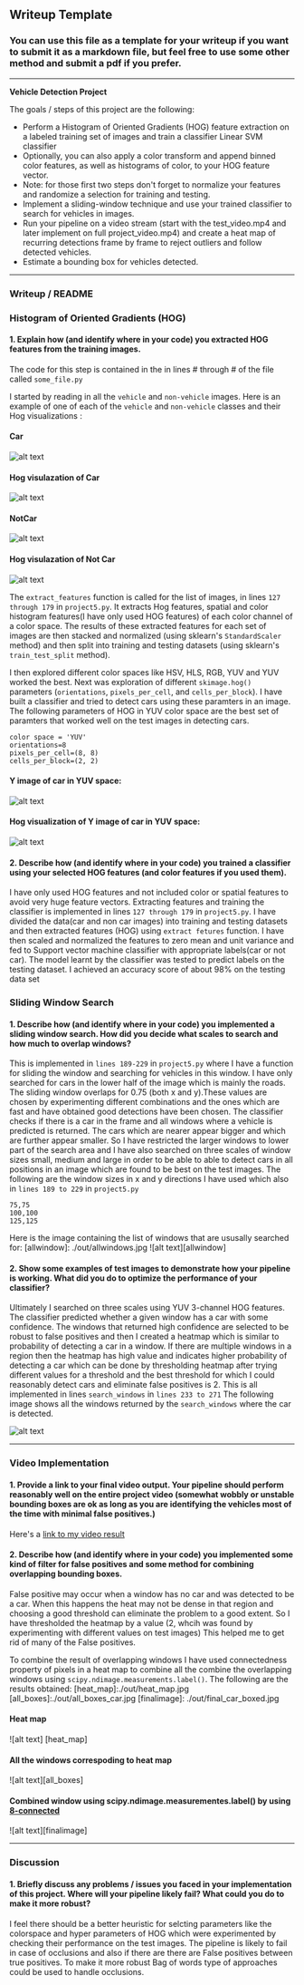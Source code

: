 
## Writeup Template
### You can use this file as a template for your writeup if you want to submit it as a markdown file, but feel free to use some other method and submit a pdf if you prefer.

---

**Vehicle Detection Project**

The goals / steps of this project are the following:

* Perform a Histogram of Oriented Gradients (HOG) feature extraction on a labeled training set of images and train a classifier Linear SVM classifier
* Optionally, you can also apply a color transform and append binned color features, as well as histograms of color, to your HOG feature vector. 
* Note: for those first two steps don't forget to normalize your features and randomize a selection for training and testing.
* Implement a sliding-window technique and use your trained classifier to search for vehicles in images.
* Run your pipeline on a video stream (start with the test_video.mp4 and later implement on full project_video.mp4) and create a heat map of recurring detections frame by frame to reject outliers and follow detected vehicles.
* Estimate a bounding box for vehicles detected.

[//]: # (Image References)
[car]: ./out/car.jpg
[notcar]: ./out/notcar.jpg
[car_hog]: ./out/77.png
[notcar_hog]: ./out/76.png
[c]: ./out/car_hogy.jpg


[image4]: ./out/examples/sliding_window.jpg
[image5]: ./out/examples/bboxes_and_heat.pngotcar
[image6]: ./out/examples/labels_map.png
[image7]: ./out/examples/output_bboxes.png
[video1]: ./out/project_video.mp4


---
### Writeup / README


### Histogram of Oriented Gradients (HOG)

#### 1. Explain how (and identify where in your code) you extracted HOG features from the training images.

The code for this step is contained in the in lines # through # of the file called `some_file.py`  

I started by reading in all the `vehicle` and `non-vehicle` images.  Here is an example of one of each of the `vehicle` and `non-vehicle` classes and their Hog visualizations :

#### Car
![alt text][car]
#### Hog visulazation of Car 
![alt text][car_hog]
#### NotCar
![alt text][notcar]
#### Hog visulazation of Not Car 
![alt text][notcar_hog]


The `extract_features` function is called for the list of images, in lines `127 through 179` in `project5.py`. It extracts Hog features, spatial and color histogram features(I have only used HOG features) of each color channel of a color space. The results of these extracted features for each set of images are then stacked and normalized (using sklearn's `StandardScaler` method) and then split into training and testing datasets (using sklearn's `train_test_split` method).

I then explored different color spaces like HSV, HLS, RGB, YUV and YUV worked the best. Next was exploration of  different `skimage.hog()` parameters (`orientations`, `pixels_per_cell`, and `cells_per_block`). I have built a classifier and tried to detect cars using these paramters in an image. The following parameters of HOG in YUV color space are the best set of paramters that worked well on the test images in detecting cars.

```
color space = 'YUV'
orientations=8
pixels_per_cell=(8, 8)
cells_per_block=(2, 2)
```

#### Y image of car in YUV space:
[cary]:./out/cary.jpg
[hogy]:./out/hogy.jpg
![alt text][cary]

#### Hog visualization of Y image of car in YUV space:
![alt text][hogy]


#### 2. Describe how (and identify where in your code) you trained a classifier using your selected HOG features (and color features if you used them).

I have only used HOG features and not included color or spatial features to avoid very huge feature vectors. Extracting features and training the classifier is implemented in lines `127 through 179` in `project5.py`. I have divided the data(car and non car images) into training and testing datasets and then extracted features (HOG) using `extract fetures` function. I have then scaled and normalized the features to zero mean and unit variance and fed to Support vector machine classifier with appropriate labels(car or not car). The model learnt by the classifier was tested to predict labels on the testing dataset. I achieved an accuracy score of about 98% on the testing data set

### Sliding Window Search

#### 1. Describe how (and identify where in your code) you implemented a sliding window search.  How did you decide what scales to search and how much to overlap windows?

This is implemented in `lines 189-229` in `project5.py` where I have a function for sliding the window and searching for vehicles in this window. I have only searched for cars in the lower half of the image which is mainly the roads. The sliding window overlaps for 0.75 (both x and y).These values are chosen by experimenting different combinations and the ones which are fast and have obtained good detections have been chosen. The classifier checks if there is a car in the frame and all windows where a vehicle is predicted is returned. The cars which are nearer appear bigger and which are further appear smaller. So I have restricted the larger windows to lower part of the search area and I have also searched on three scales of window sizes small, medium and large in order to be able to able to detect cars in all positions in an image which are found to be best on the test images. The following are the window sizes in x and y directions I have used which also in `lines 189 to 229` in `project5.py`

```
75,75 
100,100
125,125
```
Here is the image containing the list of windows that are ususally searched for:
[allwindow]: ./out/allwindows.jpg
![alt text][allwindow]





#### 2. Show some examples of test images to demonstrate how your pipeline is working.  What did you do to optimize the performance of your classifier?

Ultimately I searched on three scales using YUV 3-channel HOG features. The classifier predicted whether a given window has a car with some confidence. The windows that returned high confidence are selected to be robust to false positives and then I created a heatmap which is similar to probability of detecting a car in a window. If there are multiple windows in a region then the heatmap has high value and indicates higher probability of detecting a car which can be done by thresholding heatmap after trying different values for a threshold and the best threshold for which I could reasonably detect cars and eliminate false positives is 2. This is all implemented in lines `search_windows` in `lines 233 to 271`
The following image shows all the windows returned by the `search_windows` where the car is detected.

[allboxes]: ./out/all_boxes_car.jpg
![alt text][allboxes]


---

### Video Implementation

#### 1. Provide a link to your final video output.  Your pipeline should perform reasonably well on the entire project video (somewhat wobbly or unstable bounding boxes are ok as long as you are identifying the vehicles most of the time with minimal false positives.)
Here's a [link to my video result](./result.mp4)


#### 2. Describe how (and identify where in your code) you implemented some kind of filter for false positives and some method for combining overlapping bounding boxes.
False positive may occur when a window has no car and was detected to be a car. When this happens the heat may not be dense in that region and choosing a good threshold can eliminate the problem to a good extent. So I have thresholded the heatmap by a value (2, whcih was found by experimenting with different values on test images) This helped me to get rid of many of the False positives.
 
To combine the result of overlapping windows I have used connectedness property of pixels in a heat map to combine all the combine the overlapping windows using `scipy.ndimage.measurements.label()`. The following are the results obtained:
[heat_map]:./out/heat_map.jpg
[all_boxes]:./out/all_boxes_car.jpg
[finalimage]: ./out/final_car_boxed.jpg
#### Heat map
![alt text] [heat_map]
#### All the windows correspoding to heat map
![alt text][all_boxes]
#### Combined window using scipy.ndimage.measurementes.label() by using [8-connected](https://en.wikipedia.org/wiki/Pixel_connectivity#8-connected)
![alt text][finalimage]

---

### Discussion

#### 1. Briefly discuss any problems / issues you faced in your implementation of this project.  Where will your pipeline likely fail?  What could you do to make it more robust?

I feel there should be a better heuristic for selcting parameters like the colorspace and hyper parameters of HOG  which were experimented by checking their performance on the test images. The pipeline is likely to fail in case of occlusions and also if there are there are False positives between true positives. To make it more robust Bag of words type of approaches could be used to handle occlusions.

